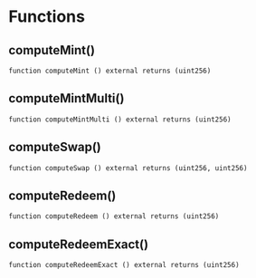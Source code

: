# Functions

## computeMint()
`function computeMint () external returns (uint256)`



## computeMintMulti()
`function computeMintMulti () external returns (uint256)`



## computeSwap()
`function computeSwap () external returns (uint256, uint256)`



## computeRedeem()
`function computeRedeem () external returns (uint256)`



## computeRedeemExact()
`function computeRedeemExact () external returns (uint256)`



